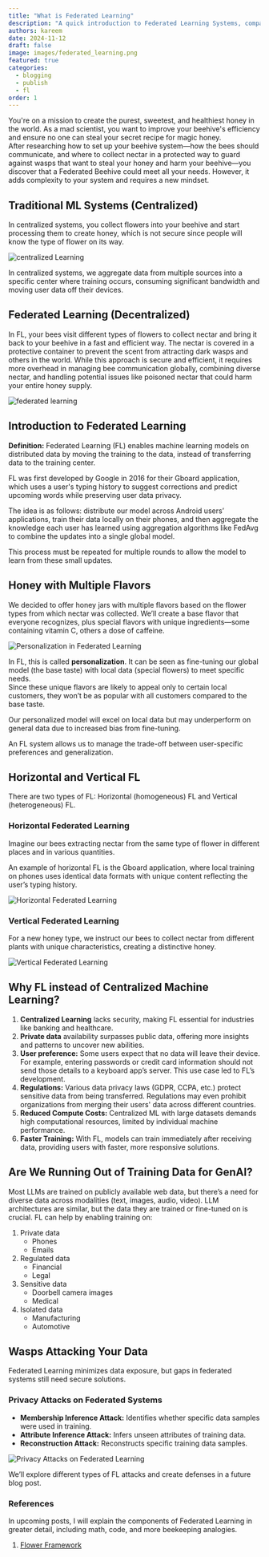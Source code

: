 ```yaml
---
title: "What is Federated Learning"
description: "A quick introduction to Federated Learning Systems, comparing them with centralized machine learning systems in a simple style."
authors: kareem
date: 2024-11-12
draft: false
image: images/federated_learning.png
featured: true
categories:
  - blogging
  - publish
  - fl
order: 1
---
```


You're on a mission to create the purest, sweetest, and healthiest honey in the world. As a mad scientist, you want to improve your beehive's efficiency and ensure no one can steal your secret recipe for magic honey.  
After researching how to set up your beehive system—how the bees should communicate, and where to collect nectar in a protected way to guard against wasps that want to steal your honey and harm your beehive—you discover that a Federated Beehive could meet all your needs. However, it adds complexity to your system and requires a new mindset.

## Traditional ML Systems (Centralized)

In centralized systems, you collect flowers into your beehive and start processing them to create honey, which is not secure since people will know the type of flower on its way.

![centralized Learning](images/centralized_learning.png)

In centralized systems, we aggregate data from multiple sources into a specific center where training occurs, consuming significant bandwidth and moving user data off their devices.

## Federated Learning (Decentralized)

In FL, your bees visit different types of flowers to collect nectar and bring it back to your beehive in a fast and efficient way. The nectar is covered in a protective container to prevent the scent from attracting dark wasps and others in the world. While this approach is secure and efficient, it requires more overhead in managing bee communication globally, combining diverse nectar, and handling potential issues like poisoned nectar that could harm your entire honey supply.

![federated learning](images/federate_learning.png)

## Introduction to Federated Learning

**Definition:** Federated Learning (FL) enables machine learning models on distributed data by moving the training to the data, instead of transferring data to the training center.

FL was first developed by Google in 2016 for their Gboard application, which uses a user's typing history to suggest corrections and predict upcoming words while preserving user data privacy.

The idea is as follows: distribute our model across Android users’ applications, train their data locally on their phones, and then aggregate the knowledge each user has learned using aggregation algorithms like FedAvg to combine the updates into a single global model.

This process must be repeated for multiple rounds to allow the model to learn from these small updates.

## Honey with Multiple Flavors

We decided to offer honey jars with multiple flavors based on the flower types from which nectar was collected. We’ll create a base flavor that everyone recognizes, plus special flavors with unique ingredients—some containing vitamin C, others a dose of caffeine.

![Personalization in Federated Learning](images/multiple_honey_flavors.png)

In FL, this is called **personalization**. It can be seen as fine-tuning our global model (the base taste) with local data (special flowers) to meet specific needs.  
Since these unique flavors are likely to appeal only to certain local customers, they won’t be as popular with all customers compared to the base taste.

Our personalized model will excel on local data but may underperform on general data due to increased bias from fine-tuning.

An FL system allows us to manage the trade-off between user-specific preferences and generalization.

## Horizontal and Vertical FL

There are two types of FL: Horizontal (homogeneous) FL and Vertical (heterogeneous) FL.

### Horizontal Federated Learning

Imagine our bees extracting nectar from the same type of flower in different places and in various quantities.

An example of horizontal FL is the Gboard application, where local training on phones uses identical data formats with unique content reflecting the user’s typing history.

![Horizontal Federated Learning](images/horizontal_fl.png)

### Vertical Federated Learning

For a new honey type, we instruct our bees to collect nectar from different plants with unique characteristics, creating a distinctive honey.

![Vertical Federated Learning](images/vertical_fl.png)

## Why FL instead of Centralized Machine Learning?

1. **Centralized Learning** lacks security, making FL essential for industries like banking and healthcare.
2. **Private data** availability surpasses public data, offering more insights and patterns to uncover new abilities.
3. **User preference:** Some users expect that no data will leave their device. For example, entering passwords or credit card information should not send those details to a keyboard app’s server. This use case led to FL’s development.
4. **Regulations:** Various data privacy laws (GDPR, CCPA, etc.) protect sensitive data from being transferred. Regulations may even prohibit organizations from merging their users' data across different countries.
5. **Reduced Compute Costs:** Centralized ML with large datasets demands high computational resources, limited by individual machine performance.
6. **Faster Training:** With FL, models can train immediately after receiving data, providing users with faster, more responsive solutions.

## Are We Running Out of Training Data for GenAI?

Most LLMs are trained on publicly available web data, but there’s a need for diverse data across modalities (text, images, audio, video). LLM architectures are similar, but the data they are trained or fine-tuned on is crucial. FL can help by enabling training on:

1. Private data
   - Phones
   - Emails
2. Regulated data
   - Financial
   - Legal
3. Sensitive data
   - Doorbell camera images
   - Medical
4. Isolated data
   - Manufacturing
   - Automotive

## Wasps Attacking Your Data

Federated Learning minimizes data exposure, but gaps in federated systems still need secure solutions.

### Privacy Attacks on Federated Systems

- **Membership Inference Attack:** Identifies whether specific data samples were used in training.
- **Attribute Inference Attack:** Infers unseen attributes of training data.
- **Reconstruction Attack:** Reconstructs specific training data samples.

![Privacy Attacks on Federated Learning](images/privacy_attack.png)

We’ll explore different types of FL attacks and create defenses in a future blog post.

### References

In upcoming posts, I will explain the components of Federated Learning in greater detail, including math, code, and more beekeeping analogies.

1. [Flower Framework](https://flower.ai/docs/framework/tutorial-series-what-is-federated-learning.html#Challenges-of-classical-machine-learning)
